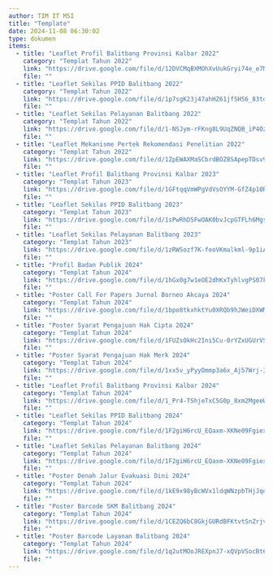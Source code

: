 ```yaml
---
author: TIM IT MSI
title: "Template"
date: 2024-11-08 06:30:02
type: dokumen
items: 
  - title: "Leaflet Profil Balitbang Provinsi Kalbar 2022"
    category: "Templat Tahun 2022"
    link: "https://drive.google.com/file/d/12DVCMqBXMOhXvUukGryi74e_e7MP06ik/preview"
    file: ""
  - title: "Leaflet Sekilas PPID Balitbang 2022"
    category: "Templat Tahun 2022"
    link: "https://drive.google.com/file/d/1p7sgK23j47ahHZ61jfSH56_83td3EMLJ/preview"
    file: ""
  - title: "Leaflet Sekilas Pelayanan Balitbang 2022"
    category: "Templat Tahun 2022"
    link: "https://drive.google.com/file/d/1-NSJym-rFKng8L9UqZNQB_iP4Oz1u8yP/preview"
    file: ""
  - title: "Leaflet Mekanisme Pertek Rekomendasi Penelitian 2022"
    category: "Templat Tahun 2022"
    link: "https://drive.google.com/file/d/1ZpEWAXMaSCbrdBOZ8SApepTDsv9JL6IL/preview"
    file: ""
  - title: "Leaflet Profil Balitbang Provinsi Kalbar 2023"
    category: "Templat Tahun 2023"
    link: "https://drive.google.com/file/d/1GFtqqVmWPgVdVsOYYM-GfZ4p10RnSlwc/preview"
    file: ""
  - title: "Leaflet Sekilas PPID Balitbang 2023"
    category: "Templat Tahun 2023"
    link: "https://drive.google.com/file/d/1sPwRhD5FwOAK0bvJcpGTFLh6MgsRxBn1/preview"
    file: ""
  - title: "Leaflet Sekilas Pelayanan Balitbang 2023"
    category: "Templat Tahun 2023"
    link: "https://drive.google.com/file/d/1zRWSozf7K-feoVKmalkml-9p1iAep3v-/preview"
    file: ""
  - title: "Profil Badan Publik 2024"
    category: "Templat Tahun 2024"
    link: "https://drive.google.com/file/d/1hGx0g7w1eOE2dhKxTyhlvgPS07kfO0JF/preview"
    file: ""
  - title: "Poster Call For Papers Jurnal Borneo Akcaya 2024"
    category: "Templat Tahun 2024"
    link: "https://drive.google.com/file/d/1bpo8tkxhktYu0XRQb9hJWeiDXWMWTJpq/preview"
    file: ""
  - title: "Poster Syarat Pengajuan Hak Cipta 2024"
    category: "Templat Tahun 2024"
    link: "https://drive.google.com/file/d/1FUZsOkHc2Ini5Cu-0rYZxUGUrVS2-Hoe/preview"
    file: ""
  - title: "Poster Syarat Pengajuan Hak Merk 2024"
    category: "Templat Tahun 2024"
    link: "https://drive.google.com/file/d/1xx5v_yPyyDmmp3a6x_Aj57Wrj-3L2ycZ/preview"
    file: ""
  - title: "Leaflet Profil Balitbang Provinsi Kalbar 2024"
    category: "Templat Tahun 2024"
    link: "https://drive.google.com/file/d/1_Pr4-TShjeTxC5G0p_8xm2MgeeWrfCDk/preview"
    file: ""
  - title: "Leaflet Sekilas PPID Balitbang 2024"
    category: "Templat Tahun 2024"
    link: "https://drive.google.com/file/d/1F2giH6rcU_EQaxm-XKNe09FgiexWQc4g/preview"
    file: ""
  - title: "Leaflet Sekilas Pelayanan Balitbang 2024"
    category: "Templat Tahun 2024"
    link: "https://drive.google.com/file/d/1F2giH6rcU_EQaxm-XKNe09FgiexWQc4g/preview"
    file: ""
  - title: "Poster Denah Jalur Evakuasi Dini 2024"
    category: "Templat Tahun 2024"
    link: "https://drive.google.com/file/d/1kE9x98yBcWVx1ldqWNzpbTHjJqdjI_zK/preview"
    file: ""
  - title: "Poster Barcode SKM Balitbang 2024"
    category: "Templat Tahun 2024"
    link: "https://drive.google.com/file/d/1CEZQ6bC8GkjGURdBFKtvtSnZrjvJQGt8/preview"
    file: ""
  - title: "Poster Barcode Layanan Balitbang 2024"
    category: "Templat Tahun 2024"
    link: "https://drive.google.com/file/d/1q2utMOoJREXpnJ7-xQVpVSocBt6kN49w/preview"
    file: ""
---
```

